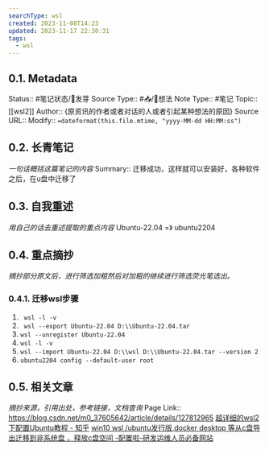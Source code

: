 ```yaml
---
searchType: wsl
created: 2023-11-08T14:23
updated: 2023-11-17 22:30:31
tags:
  - wsl
---
```


## 0.1. Metadata
Status::    #笔记状态/🌱发芽
Source Type::  #📥/💭想法 
Note Type::  #笔记
Topic:: [[wsl2]]
Author:: {原资讯的作者或者对话的人或者引起某种想法的原因}
Source URL:: 
Modify:: `=dateformat(this.file.mtime, "yyyy-MM-dd HH:MM:ss")`
## 0.2. 长青笔记
*一句话概括这篇笔记的内容*
Summary::  迁移成功，这样就可以安装好，各种软件之后，在u盘中迁移了

## 0.3. 自我重述
*用自己的话去重述提取的重点内容*
Ubuntu-22.04 =》 ubuntu2204

## 0.4. 重点摘抄
*摘抄部分原文后，进行筛选加粗然后对加粗的继续进行筛选荧光笔选出。*

### 0.4.1. 迁移wsl步骤
1. ` wsl -l -v`
2. ` wsl --export Ubuntu-22.04 D:\\Ubuntu-22.04.tar`
3. `wsl --unregister Ubuntu-22.04`
4. `wsl -l -v`
5. `wsl --import Ubuntu-22.04 D:\\wsl D:\\Ubuntu-22.04.tar --version 2`
6. `ubuntu2204 config --default-user root`



## 0.5. 相关文章
*摘抄来源，引用出处，参考链接，文档查询*
Page Link::  https://blog.csdn.net/m0_37605642/article/details/127812965
[超详细的wsl2下配置Ubuntu教程 - 知乎](https://zhuanlan.zhihu.com/p/600519231)
[win10 wsl /ubuntu发行版,docker desktop 等从c盘导出迁移到非系统盘 ，释放c盘空间 -配置啦-研发运维人员必备网站](http://config.net.cn/server/microservice/b5c41c02-1f9c-4167-a846-402d9441b787-p1.html)